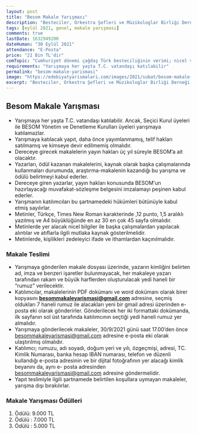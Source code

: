```yaml
---
layout: post
title: "Besom Makale Yarışması"
description: "Besteciler, Orkestra Şefleri ve Müzikologlar Birliği Derneği (BESOM) tarafından çağdaş Türk müziği besteciliği konusundaki çalışmaları özendirmek amacıyla bir Ulusal Araştırma-Makale Yarışması düzenlenmiştir."
tags: [eylül 2021, genel, makale yarışması]
comments: true
lastDate: 1632949200 
dateHuman: "30 Eylül 2021"
attendance: "E-Posta"
price: "21 Bin TL'dir"
comTopic: "Cumhuriyet dönemi çağdaş Türk besteciliğinin verimi; nicel ve nitel olarak, yurt içinde ve yurt dışında ne denli etkili olabilmiştir? Elde edilen sonuca hangi nedenler yol açmıştır ve bu nedenler nasıl yorumlanabilir?"
requirements: "Yarışmaya her yaşta T.C. vatandaşı katılabilir"
permalink: "besom-makale-yarismasi"
image: "https://edebiyatyarismalari.com/images/2021/subat/besom-makale-yarismasi.jpg"
excerpt: "Besteciler, Orkestra Şefleri ve Müzikologlar Birliği Derneği (BESOM) tarafından çağdaş Türk müziği besteciliği konusundaki çalışmaları özendirmek amacıyla bir Ulusal Araştırma-Makale Yarışması düzenlenmiştir."
---
```


## Besom Makale Yarışması
- Yarışmaya her yaşta T.C. vatandaşı katılabilir. Ancak, Seçici Kurul üyeleri ile BESOM Yönetim ve Denetleme Kurulları üyeleri yarışmaya katılamazlar.
- Yarışmaya katılacak yapıt, daha önce yayımlanmamış, telif hakları satılmamış ve kimseye devir edilmemiş olmalıdır. 
- Dereceye girecek  makalelerin yayın hakları üç yıl süreyle BESOM’a ait olacaktır.
- Yazarları, ödül kazanan makalelerini, kaynak olarak başka çalışmalarında kullanmaları durumunda, araştırma-makalenin kazandığı bu yarışma ve ödülü belirtmeyi kabul ederler.
- Dereceye giren yazarlar,  yayın hakları konusunda BESOM'un hazırlayacağı muvafakat-sözleşme belgesini imzalamayı peşinen kabul ederler.
- Yarışmanın katılımcıları bu şartnamedeki hükümleri bütünüyle kabul etmiş sayılırlar.
- Metinler, Türkçe, Times New Roman karakterinde ,12 punto, 1,5 aralıklı yazılmış ve A4 büyüklüğünde en az 30 en çok 45 sayfa olmalıdır.
- Metinlerde yer alacak nicel bilgiler ile başka çalışmalardan yapılacak alıntılar ve atıflarla ilgili mutlaka kaynak gösterilmelidir.
- Metinlerde, kişilikleri  zedeleyici ifade ve ithamlardan kaçınılmalıdır.

### Makale Teslimi
- Yarışmaya gönderilen makale dosyası üzerinde, yazarın kimliğini belirten ad, imza ve benzeri işaretler bulunmayacak, her makaleye yazarı tarafından rakam ve büyük harflerden oluşturulacak yedi haneli bir “rumuz” verilecektir.
- Katılımcılar, makalelerinin PDF dokümanı ve word dokümanı olarak birer kopyasını **besommakaleyarismasi@gmail.com** adresine, seçmiş oldukları 7 haneli rumuz ile alacakları yeni bir gmail adresi üzerinden e-posta eki olarak gönderirler. Gönderilecek her iki formattaki dokümanda, ilk sayfanın sol üst tarafında katılımcının seçtiği yedi haneli rumuz yer almalıdır.
- Yarışmaya gönderilecek makaleler,  30/9/2021 günü saat 17.00’den önce besommakaleyarismasi@gmail.com  adresine e-posta eki olarak ulaştırılmış olmalıdır.
- Katılımcı;  rumuzu, adı soyadı, doğum yeri ve yılı, özgeçmişi, adresi, TC. Kimlik Numarası, banka hesap IBAN numarası, telefon ve düzenli kullandığı e-posta adresinin ve bir dijital fotoğrafının yer alacağı kimlik beyanını da, aynı e- posta adresinden besommakaleyarismasi@gmail.com adresine göndermelidir.
- Yapıt teslimiyle ilgili şartnamede  belirtilen koşullara uymayan makaleler, yarışma dışı bırakılırlar.

### Makale Yarışması Ödülleri
1. Ödülü:  9.000 TL
2. Ödülü : 7.000 TL
3. Ödülü : 5.000 TL 